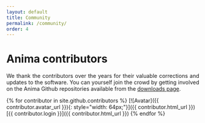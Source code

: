 ```yaml
---
layout: default
title: Community
permalink: /community/
order: 4
---
```


# Anima contributors

<p align="justify">
We thank the contributors over the years for their valuable corrections and updates to the software. You can yourself join the crowd by getting involved on the Anima Github repositories available from the <a href="{{ site.baseurl }}downloads">downloads page</a>.
</p>

{% for contributor in site.github.contributors %}
[![Avatar]({{ contributor.avatar_url }}){: style="width: 64px;"}]({{ contributor.html_url }}) [{{ contributor.login }}]({{ contributor.html_url }})
{% endfor %}
